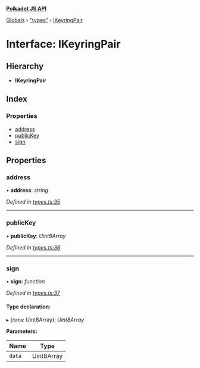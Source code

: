 **[Polkadot JS API](../README.md)**

[Globals](../globals.md) › [&quot;types&quot;](../modules/_types_.md) › [IKeyringPair](_types_.ikeyringpair.md)

# Interface: IKeyringPair

## Hierarchy

* **IKeyringPair**

## Index

### Properties

* [address](_types_.ikeyringpair.md#address)
* [publicKey](_types_.ikeyringpair.md#publickey)
* [sign](_types_.ikeyringpair.md#sign)

## Properties

###  address

• **address**: *string*

*Defined in [types.ts:35](https://github.com/polkadot-js/api/blob/e7f488e/packages/types/src/types.ts#L35)*

___

###  publicKey

• **publicKey**: *Uint8Array*

*Defined in [types.ts:36](https://github.com/polkadot-js/api/blob/e7f488e/packages/types/src/types.ts#L36)*

___

###  sign

• **sign**: *function*

*Defined in [types.ts:37](https://github.com/polkadot-js/api/blob/e7f488e/packages/types/src/types.ts#L37)*

#### Type declaration:

▸ (`data`: Uint8Array): *Uint8Array*

**Parameters:**

Name | Type |
------ | ------ |
`data` | Uint8Array |